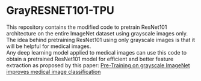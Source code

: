 # GrayRESNET101-TPU
This repository contains the modified code to pretrain ResNet101 architecture on the entire ImageNet dataset using grayscale images only.
The idea behind pretraining ResNet101 using only grayscale images is that it will be helpful for medical images. <br/>
Any deep learning model applied to medical images can use this code to obtain a pretrained ResNet101 model for efficient and better feature extraction as proposed by this paper: [Pre-Training on grayscale ImageNet improves medical image classification](http://openaccess.thecvf.com/content_ECCVW_2018/papers/11134/Xie_Pre-training_on_Grayscale_ImageNet_Improves_Medical_Image_Classification_ECCVW_2018_paper.pdf)

